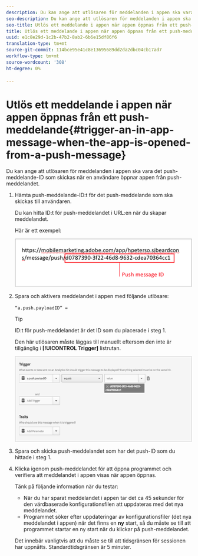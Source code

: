 ```yaml
---
description: Du kan ange att utlösaren för meddelanden i appen ska vara det push-meddelande-ID som skickas när en användare öppnar appen från push-meddelandet.
seo-description: Du kan ange att utlösaren för meddelanden i appen ska vara det push-meddelande-ID som skickas när en användare öppnar appen från push-meddelandet.
seo-title: Utlös ett meddelande i appen när appen öppnas från ett push-meddelande
title: Utlös ett meddelande i appen när appen öppnas från ett push-meddelande
uuid: e1c8e29d-1c2b-47b2-8ab2-6b6e15df86f6
translation-type: tm+mt
source-git-commit: 114bce95e41c8e13695689dd2da2dbc04cb17ad7
workflow-type: tm+mt
source-wordcount: '308'
ht-degree: 0%

---
```



# Utlös ett meddelande i appen när appen öppnas från ett push-meddelande{#trigger-an-in-app-message-when-the-app-is-opened-from-a-push-message}

Du kan ange att utlösaren för meddelanden i appen ska vara det push-meddelande-ID som skickas när en användare öppnar appen från push-meddelandet.

1. Hämta push-meddelande-ID:t för det push-meddelande som ska skickas till användaren.

   Du kan hitta ID:t för push-meddelandet i URL:en när du skapar meddelandet.

   Här är ett exempel:

   ![](assets/brandon_task1.png)

1. Spara och aktivera meddelandet i appen med följande utlösare:

   `“a.push.payloadID” =`

   >[!TIP]
   >
   >ID:t för push-meddelandet är det ID som du placerade i steg 1.

   Den här utlösaren måste läggas till manuellt eftersom den inte är tillgänglig i **[!UICONTROL Trigger]** listrutan.

   ![](assets/brandon_task2.png)

1. Spara och skicka push-meddelandet som har det push-ID som du hittade i steg 1.
1. Klicka igenom push-meddelandet för att öppna programmet och verifiera att meddelandet i appen visas när appen öppnas.

   Tänk på följande information när du testar:

   * När du har sparat meddelandet i appen tar det ca 45 sekunder för den värdbaserade konfigurationsfilen att uppdateras med det nya meddelandet.
   * Programmet söker efter uppdateringar av konfigurationsfiler (det nya meddelandet i appen) när det finns en **ny** start, så du måste se till att programmet startar en ny start när du klickar på push-meddelandet.

   Det innebär vanligtvis att du måste se till att tidsgränsen för sessionen har uppnåtts. Standardtidsgränsen är 5 minuter.

